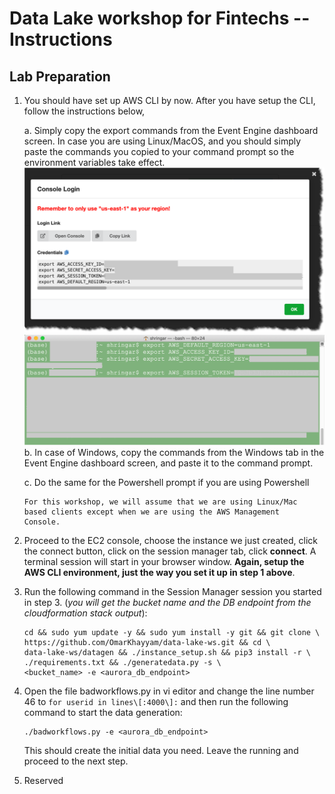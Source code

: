 Data Lake workshop for Fintechs -- Instructions
===============================================

Lab Preparation
---------------

1.  You should have set up AWS CLI by now. After you have setup the CLI,
    follow the instructions below,

    a.  Simply copy the export commands from the Event Engine dashboard
        screen. In case you are using Linux/MacOS, and you should simply paste
        the commands you copied to your command prompt so the environment 
        variables take effect.
![](./Credential_Sharing_V1.png)
![](./Using_Credentials.png)
    b.  In case of Windows, copy the commands from the Windows tab in
        the Event Engine dashboard screen, and paste it to the command
        prompt.

    c.  Do the same for the Powershell prompt if you are using
        Powershell

        For this workshop, we will assume that we are using Linux/Mac
        based clients except when we are using the AWS Management
        Console.

2.  Proceed to the EC2 console, choose the instance we just created,
    click the connect button, click on the session manager tab, click
    **connect**. A terminal session will start in your browser window.
    **Again, setup the AWS CLI environment, just the way you set it up
    in step 1 above**.

3.  Run the following command in the Session Manager session you started
    in step 3. (*you will get the bucket name and the DB endpoint from
    the cloudformation stack output*):

        cd && sudo yum update -y && sudo yum install -y git && git clone \
        https://github.com/OmarKhayyam/data-lake-ws.git && cd \
        data-lake-ws/datagen && ./instance_setup.sh && pip3 install -r \
        ./requirements.txt && ./generatedata.py -s \
        <bucket_name> -e <aurora_db_endpoint>

4.  Open the file badworkflows.py in vi editor and change the line
    number 46 to `for userid in lines\[:4000\]:` and then run the
    following command to start the data generation:

        ./badworkflows.py -e <aurora_db_endpoint>

    This should create the initial data you need. Leave the running and
    proceed to the next step.

5. Reserved
